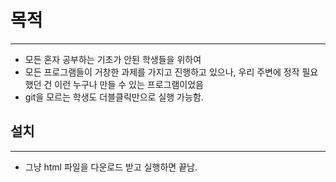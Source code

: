 # 목적
---
* 모든 혼자 공부하는 기초가 안된 학생들을 위하여
* 모든 프로그램들이 거창한 과제를 가지고 진행하고 있으나, 우리 주변에 정작 필요했던 건 이런 누구나 만들 수 있는 프로그램이었음
* git을 모르는 학생도 더블클릭만으로 실행 가능함.

## 설치
---
* 그냥 html 파일을 다운로드 받고 실행하면 끝남.
